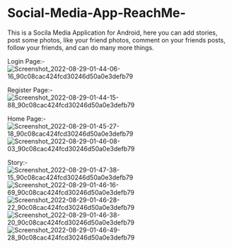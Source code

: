 # Social-Media-App-ReachMe-
This is a Socila Media Application for Android, here you can add stories, post some photos, like your friend photos, comment on your friends posts, follow your friends, and can do many more things.

Login Page:-
![Screenshot_2022-08-29-01-44-06-16_90c08cac424fcd30246d50a0e3defb79](https://user-images.githubusercontent.com/98186477/187093612-15379abb-8ff4-4a84-9603-d86b6e3845d4.jpg)

Register Page:-
![Screenshot_2022-08-29-01-44-15-88_90c08cac424fcd30246d50a0e3defb79](https://user-images.githubusercontent.com/98186477/187093630-61ec1537-cad4-4794-af9d-29b2b7a06102.jpg)

Home Page:-
![Screenshot_2022-08-29-01-45-27-18_90c08cac424fcd30246d50a0e3defb79](https://user-images.githubusercontent.com/98186477/187093643-c70131c0-a688-4902-9165-38b716717602.jpg)
![Screenshot_2022-08-29-01-46-08-03_90c08cac424fcd30246d50a0e3defb79](https://user-images.githubusercontent.com/98186477/187093650-8330f444-20db-4f70-a45e-a7e1382a32f2.jpg)

Story:-
![Screenshot_2022-08-29-01-47-38-15_90c08cac424fcd30246d50a0e3defb79](https://user-images.githubusercontent.com/98186477/187093661-fc39f2ff-1e3b-4b51-9ac4-c902bd6d90a8.jpg)
![Screenshot_2022-08-29-01-46-16-69_90c08cac424fcd30246d50a0e3defb79](https://user-images.githubusercontent.com/98186477/187093687-5ee4625b-797a-4efa-b408-664bd0a5c0fb.jpg)
![Screenshot_2022-08-29-01-46-28-22_90c08cac424fcd30246d50a0e3defb79](https://user-images.githubusercontent.com/98186477/187093697-11fe1beb-815e-4fce-a5cd-5a576b26868e.jpg)
![Screenshot_2022-08-29-01-46-38-20_90c08cac424fcd30246d50a0e3defb79](https://user-imagesgithubusercontent.com/98186477/187093712-c89b30b9-93ed-4980-9fc2-14d9116ee19b.jpg)
![Screenshot_2022-08-29-01-46-49-28_90c08cac424fcd30246d50a0e3defb79](https://user-images.githubusercontent.com/98186477/187093775-914f73a7-f5b4-4105-9f0d-047a1a291a7c.jpg)
